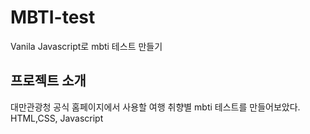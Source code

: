 # MBTI-test
Vanila Javascript로 mbti 테스트 만들기

## 프로젝트 소개
대만관광청 공식 홈페이지에서 사용할 여행 취향별 mbti 테스트를 만들어보았다.
HTML,CSS, Javascript



